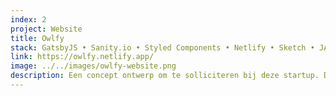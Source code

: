 ```yaml
---
index: 2
project: Website
title: Owlfy
stack: GatsbyJS • Sanity.io • Styled Components • Netlify • Sketch • JAMstack
link: https://owlfy.netlify.app/
image: ../../images/owlfy-website.png
description: Een concept ontwerp om te solliciteren bij deze startup. De informatie van hun website heb ik gebruikt om mijn creativiteit te gebuiken voor dit ontwerp. De illustraties komen van undraw.co en het UI-design is gemaakt in Sketch.
---
```


